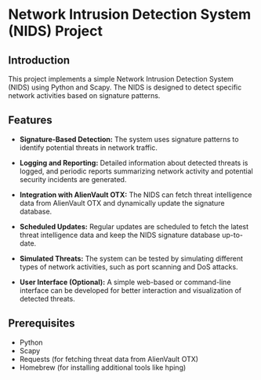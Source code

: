 # Network Intrusion Detection System (NIDS) Project

## Introduction

This project implements a simple Network Intrusion Detection System (NIDS) using Python and Scapy. The NIDS is designed to detect specific network activities based on signature patterns.

## Features

- **Signature-Based Detection:** The system uses signature patterns to identify potential threats in network traffic.

- **Logging and Reporting:** Detailed information about detected threats is logged, and periodic reports summarizing network activity and potential security incidents are generated.

- **Integration with AlienVault OTX:** The NIDS can fetch threat intelligence data from AlienVault OTX and dynamically update the signature database.

- **Scheduled Updates:** Regular updates are scheduled to fetch the latest threat intelligence data and keep the NIDS signature database up-to-date.

- **Simulated Threats:** The system can be tested by simulating different types of network activities, such as port scanning and DoS attacks.

- **User Interface (Optional):** A simple web-based or command-line interface can be developed for better interaction and visualization of detected threats.

## Prerequisites

- Python
- Scapy
- Requests (for fetching threat data from AlienVault OTX)
- Homebrew (for installing additional tools like hping)


